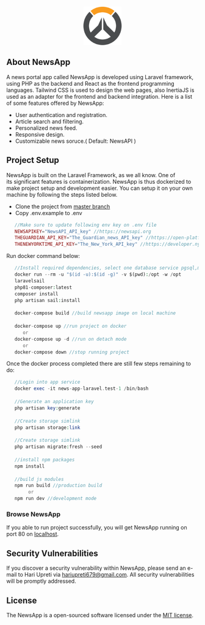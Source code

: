 <p align="center"><a href="https://laravel.com" target="_blank"><img src="public/assets/logo.png" width="100" alt="NewsApp Logo"></a></p>

## About NewsApp

A news portal app called NewsApp is developed using Laravel framework, using PHP as the backend and React as the frontend programming languages. Tailwind CSS is used to design the web pages, also InertiaJS is used as an adapter for the frontend and backend integration. Here is a list of some features offered by NewsApp:

- User authentication and registration.
- Article search and filtering.
- Personalized news feed.
- Responsive design.
- Customizable news soruce.( Default: NewsAPI )

## Project Setup
NewsApp is built on the Laravel Framework, as we all know. One of its significant features is containerization. NewsApp is thus dockerized to make project setup and development easier. You can setup it on your own machine by following the steps listed below.

 - Clone the project from [master branch]("https://github.com/hariupreti/news-app/tree/master") 
 - Copy .env.example to .env

```php
   //Make sure to update following env key on .env file
   NEWSAPIKEY="NewsAPI_API_key" //https://newsapi.org
   THEGUARDIAN_API_KEY="The_Guardian_news_API_key" //https://open-platform.theguardian.com/
   THENEWYORKTIME_API_KEY="The_New_York_API_key" //https://developer.nytimes.com
```

Run docker command below:
```php
   //Install required dependencies, select one database service pgsql,mysql..
   docker run --rm -u "$(id -u):$(id -g)" -v $(pwd):/opt -w /opt
   laravelsail
   php81-composer:latest
   composer install
   php artisan sail:install

   docker-compose build //build newsapp image on local machine

   docker-compose up //run project on docker
      or
   docker-compose up -d //run on detach mode
      or
   docker-compose down //stop running project
 ```

 Once the docker process completed there are still few steps remaining to do:

 ```php
    //Login into app service
    docker exec -it news-app-laravel.test-1 /bin/bash

    //Generate an application key
    php artisan key:generate

    //Create storage simlink
    php artisan storage:link

    //Create storage simlink
    php artisan migrate:fresh --seed

    //install npm packages
    npm install

    //build js modules
    npm run build //production build
         or
    npm run dev //development mode
 ```
### Browse NewsApp
If you able to run project successfully, you will get NewsApp running on port 80 on [localhost](http://localhost).
## Security Vulnerabilities

If you discover a security vulnerability within NewsApp, please send an e-mail to Hari Upreti via [hariupreti679@gmail.com](mailto:hariupreti679@gmail.com). All security vulnerabilities will be promptly addressed.

## License

The NewsApp is a open-sourced software licensed under the [MIT license](https://opensource.org/licenses/MIT).
